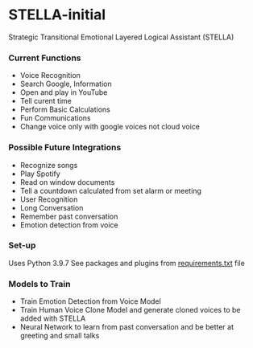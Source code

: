 # STELLA-initial
Strategic Transitional Emotional Layered Logical Assistant (STELLA)

### Current Functions
* Voice Recognition
* Search Google, Information
* Open and play in YouTube
* Tell curent time
* Perform Basic Calculations
* Fun Communications
* Change voice only with google voices not cloud voice

### Possible Future Integrations
* Recognize songs
* Play Spotify
* Read on window documents
* Tell a countdown calculated from set alarm or meeting
* User Recognition
* Long Conversation 
* Remember past conversation
* Emotion detection from voice

### Set-up
Uses Python 3.9.7 
See packages and plugins from [requirements.txt](https://github.com/ShifatSarwar/STELLA-initial/blob/main/requirements.txt) file

### Models to Train
* Train Emotion Detection from Voice Model
* Train Human Voice Clone Model and generate cloned voices to be added with STELLA
* Neural Network to learn from past conversation and be better at greeting and small talks
